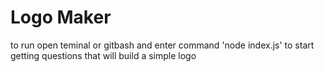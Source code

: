 # Logo Maker
to run open teminal or gitbash and enter command 'node index.js' to start getting questions that will build a simple logo
